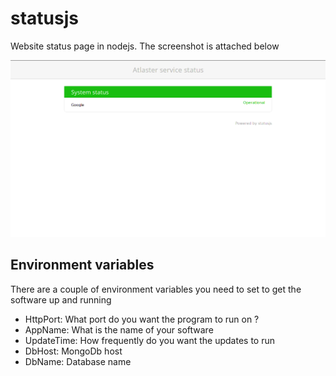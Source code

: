 # statusjs

Website status page in nodejs. The screenshot is attached below

![Status js](/img/screenshot.png)

## Environment variables

There are a couple of environment variables you need to set to get
the software up and running

* HttpPort:   What port do you want the program to run on ?
* AppName:    What is the name of your software
* UpdateTime: How frequently do you want the updates to run
* DbHost:     MongoDb host
* DbName:     Database name
